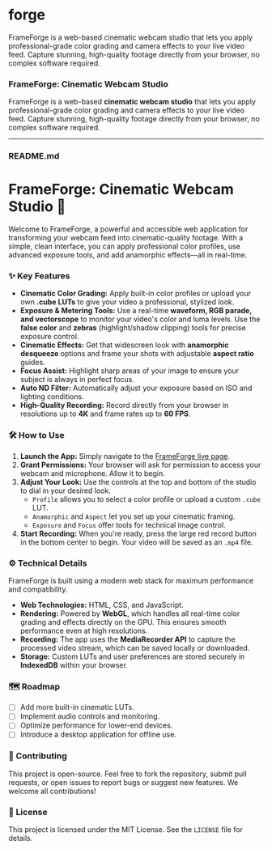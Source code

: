 # forge
FrameForge is a web-based cinematic webcam studio that lets you apply professional-grade color grading and camera effects to your live video feed. Capture stunning, high-quality footage directly from your browser, no complex software required.

### FrameForge: Cinematic Webcam Studio

FrameForge is a web-based **cinematic webcam studio** that lets you apply professional-grade color grading and camera effects to your live video feed. Capture stunning, high-quality footage directly from your browser, no complex software required.

---

### README.md

# FrameForge: Cinematic Webcam Studio 🎥

Welcome to FrameForge, a powerful and accessible web application for transforming your webcam feed into cinematic-quality footage. With a simple, clean interface, you can apply professional color profiles, use advanced exposure tools, and add anamorphic effects—all in real-time.



### ✨ Key Features

-   **Cinematic Color Grading:** Apply built-in color profiles or upload your own **.cube LUTs** to give your video a professional, stylized look.
-   **Exposure & Metering Tools:** Use a real-time **waveform, RGB parade, and vectorscope** to monitor your video's color and luma levels. Use the **false color** and **zebras** (highlight/shadow clipping) tools for precise exposure control.
-   **Cinematic Effects:** Get that widescreen look with **anamorphic desqueeze** options and frame your shots with adjustable **aspect ratio** guides.
-   **Focus Assist:** Highlight sharp areas of your image to ensure your subject is always in perfect focus.
-   **Auto ND Filter:** Automatically adjust your exposure based on ISO and lighting conditions.
-   **High-Quality Recording:** Record directly from your browser in resolutions up to **4K** and frame rates up to **60 FPS**.

### 🛠️ How to Use

1.  **Launch the App:** Simply navigate to the [FrameForge live page](https://charlesmack.github.io/forge/).
2.  **Grant Permissions:** Your browser will ask for permission to access your webcam and microphone. Allow it to begin.
3.  **Adjust Your Look:** Use the controls at the top and bottom of the studio to dial in your desired look.
    -   `Profile` allows you to select a color profile or upload a custom `.cube` LUT.
    -   `Anamorphic` and `Aspect` let you set up your cinematic framing.
    -   `Exposure` and `Focus` offer tools for technical image control.
4.  **Start Recording:** When you're ready, press the large red record button in the bottom center to begin. Your video will be saved as an `.mp4` file.

### ⚙️ Technical Details

FrameForge is built using a modern web stack for maximum performance and compatibility.

-   **Web Technologies:** HTML, CSS, and JavaScript.
-   **Rendering:** Powered by **WebGL**, which handles all real-time color grading and effects directly on the GPU. This ensures smooth performance even at high resolutions.
-   **Recording:** The app uses the **MediaRecorder API** to capture the processed video stream, which can be saved locally or downloaded.
-   **Storage:** Custom LUTs and user preferences are stored securely in **IndexedDB** within your browser.

### 🗺️ Roadmap

-   [ ] Add more built-in cinematic LUTs.
-   [ ] Implement audio controls and monitoring.
-   [ ] Optimize performance for lower-end devices.
-   [ ] Introduce a desktop application for offline use.

### 🤝 Contributing

This project is open-source. Feel free to fork the repository, submit pull requests, or open issues to report bugs or suggest new features. We welcome all contributions!

### 📄 License

This project is licensed under the MIT License. See the `LICENSE` file for details.
